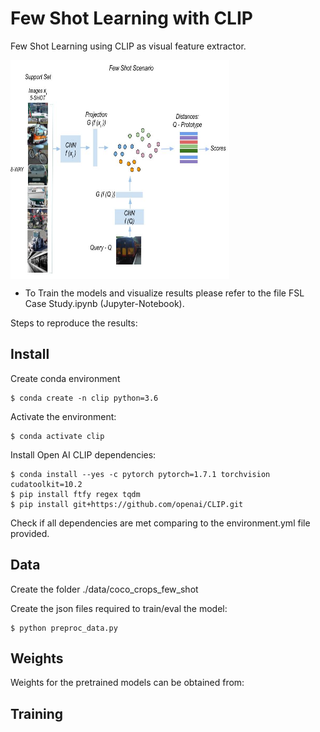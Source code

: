 # Few Shot Learning with CLIP
Few Shot Learning using CLIP as visual feature extractor.

<a href="url"><img src="project_image/FSL_project.jpg" align="center" height="350" width="350" ></a>
<p></p>

* To Train the models and visualize results please refer to the file FSL Case Study.ipynb (Jupyter-Notebook).

Steps to reproduce the results:

## Install
Create conda environment

    $ conda create -n clip python=3.6
    
Activate the environment:

    $ conda activate clip  

Install Open AI CLIP dependencies:

    $ conda install --yes -c pytorch pytorch=1.7.1 torchvision cudatoolkit=10.2
    $ pip install ftfy regex tqdm
    $ pip install git+https://github.com/openai/CLIP.git
    

Check if all dependencies are met comparing to the environment.yml file provided.

## Data

Create the folder ./data/coco_crops_few_shot

Create the json files required to train/eval the model:

    $ python preproc_data.py


## Weights
Weights for the pretrained models can be obtained from:




## Training



